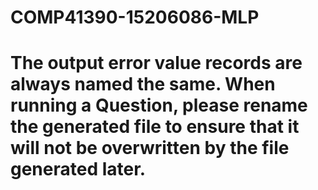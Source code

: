 # COMP41390-15206086-MLP
# The output error value records are always named the same. When running a Question, please rename the generated file to ensure that it will not be overwritten by the file generated later.
